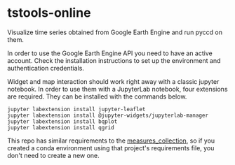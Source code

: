 # tstools-online
Visualize time series obtained from Google Earth Engine and run pyccd on them.

In order to use the Google Earth Engine API you need to have an active account. 
Check the installation instructions to set up the environment and authentication credentials.

Widget and map interaction should work right away with a classic jupyter notebook. 
In order to use them with a JupyterLab notebook, four extensions are required. 
They can be installed with the commands below.

    jupyter labextension install jupyter-leaflet
    jupyter labextension install @jupyter-widgets/jupyterlab-manager
    jupyter labextension install bqplot
    jupyter labextension install qgrid


This repo has similar requirements to the 
[measures_collection](https://github.com/parevalo/measures_collector), so if 
you created a conda environment using that project's requirements file, you
don't need to create a new one.
